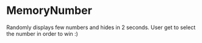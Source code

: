 MemoryNumber
=========

Randomly displays few numbers and hides in 2 seconds. User get to select the number in order to win :)
